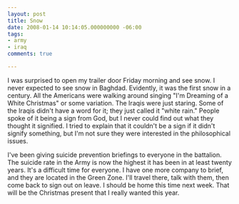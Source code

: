 ```yaml
---
layout: post
title: Snow
date: 2008-01-14 10:14:05.000000000 -06:00
tags:
- army
- iraq 
comments: true

---
```

<p>I was surprised to open my trailer door Friday morning and see snow. I never expected to see snow in Baghdad. Evidently, it was the first snow in a century. All the Americans were walking around singing "I'm Dreaming of a White Christmas" or some variation. The Iraqis were just staring. Some of the Iraqis didn't have a word for it; they just called it "white rain." People spoke of it being a sign from God, but I never could find out what they thought it signified. I tried to explain that it couldn't be a sign if it didn't signify something, but I'm not sure they were interested in the philosophical issues.</p>
<p>I've been giving suicide prevention briefings to everyone in the battalion. The suicide rate in the Army is now the highest it has been in at least twenty years. It's a difficult time for everyone. I have one more company to brief, and they are located in the Green Zone. I'll travel there, talk with them, then come back to sign out on leave. I should be home this time next week. That will be the Christmas present that I really wanted this year.</p>
